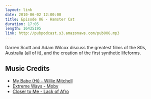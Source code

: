 ```yaml
---
layout: link
date: 2010-06-02 12:00:00
title: Episode 06 - Hamster Cat
duration: 17:05
length: 16435195
link: http://pubpodcast.s3.amazonaws.com/pub006.mp3
---
```


Darren Scott and Adam Wilcox discuss the greatest films of the 80s, Australia (all of it), and the creation of the first synthetic lifeforms.

## Music Credits

- [My Babe (Hi) - Willie Mitchell](http://itunes.apple.com/gb/album/my-babe/id275700126?i=275700391)
- [Extreme Ways - Moby](http://itunes.apple.com/gb/album/extreme-ways-the-bourne-ultimatum/id263397393?i=263397412)
- [Closer to Me - Lack of Afro](http://itunes.apple.com/gb/album/closer-to-me/id330316551?i=330317317)